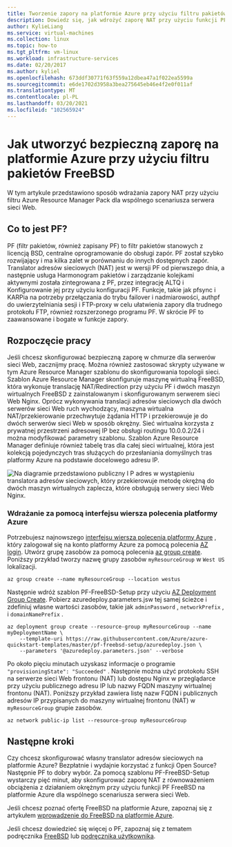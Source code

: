 ```yaml
---
title: Tworzenie zapory na platformie Azure przy użyciu filtru pakietów FreeBSD
description: Dowiedz się, jak wdrożyć zaporę NAT przy użyciu funkcji PF FreeBSD na platformie Azure.
author: KylieLiang
ms.service: virtual-machines
ms.collection: linux
ms.topic: how-to
ms.tgt_pltfrm: vm-linux
ms.workload: infrastructure-services
ms.date: 02/20/2017
ms.author: kyliel
ms.openlocfilehash: 673ddf30771f63f559a12dbea47a1f022ea5599a
ms.sourcegitcommit: e6de1702d3958a3bea275645eb46e4f2e0f011af
ms.translationtype: MT
ms.contentlocale: pl-PL
ms.lasthandoff: 03/20/2021
ms.locfileid: "102565924"
---
```

# <a name="how-to-use-freebsds-packet-filter-to-create-a-secure-firewall-in-azure"></a>Jak utworzyć bezpieczną zaporę na platformie Azure przy użyciu filtru pakietów FreeBSD
W tym artykule przedstawiono sposób wdrażania zapory NAT przy użyciu filtru Azure Resource Manager Pack dla wspólnego scenariusza serwera sieci Web.

## <a name="what-is-pf"></a>Co to jest PF?
PF (filtr pakietów, również zapisany PF) to filtr pakietów stanowych z licencją BSD, centralne oprogramowanie do obsługi zapór. PF został szybko rozwijający i ma kilka zalet w porównaniu do innych dostępnych zapór. Translator adresów sieciowych (NAT) jest w wersji PF od pierwszego dnia, a następnie usługa Harmonogram pakietów i zarządzanie kolejkami aktywnymi została zintegrowana z PF, przez integrację ALTQ i Konfigurowanie jej przy użyciu konfiguracji PF. Funkcje, takie jak pfsync i KARPia na potrzeby przełączania do trybu failover i nadmiarowości, authpf do uwierzytelniania sesji i FTP-proxy w celu ułatwienia zapory dla trudnego protokołu FTP, również rozszerzonego programu PF. W skrócie PF to zaawansowane i bogate w funkcje zapory. 

## <a name="get-started"></a>Rozpoczęcie pracy
Jeśli chcesz skonfigurować bezpieczną zaporę w chmurze dla serwerów sieci Web, zacznijmy pracę. Można również zastosować skrypty używane w tym Azure Resource Manager szablonu do skonfigurowania topologii sieci.
Szablon Azure Resource Manager skonfiguruje maszynę wirtualną FreeBSD, która wykonuje translację NAT/Redirection przy użyciu PF i dwóch maszyn wirtualnych FreeBSD z zainstalowanym i skonfigurowanym serwerem sieci Web Nginx. Oprócz wykonywania translacji adresów sieciowych dla dwóch serwerów sieci Web ruch wychodzący, maszyna wirtualna NAT/przekierowanie przechwytuje żądania HTTP i przekierowuje je do dwóch serwerów sieci Web w sposób okrężny. Sieć wirtualna korzysta z prywatnej przestrzeni adresowej IP bez obsługi routingu 10.0.0.2/24 i można modyfikować parametry szablonu. Szablon Azure Resource Manager definiuje również tabelę tras dla całej sieci wirtualnej, która jest kolekcją pojedynczych tras służących do przesłaniania domyślnych tras platformy Azure na podstawie docelowego adresu IP. 

![Na diagramie przedstawiono publiczny I P adres w wystąpieniu translatora adresów sieciowych, który przekierowuje metodę okrężną do dwóch maszyn wirtualnych zaplecza, które obsługują serwery sieci Web Nginx.](./media/freebsd-pf-nat/pf_topology.jpg)
    
### <a name="deploy-through-azure-cli"></a>Wdrażanie za pomocą interfejsu wiersza polecenia platformy Azure
Potrzebujesz najnowszego [interfejsu wiersza polecenia platformy Azure](/cli/azure/install-az-cli2) , który zalogował się na konto platformy Azure za pomocą polecenia [AZ login](/cli/azure/reference-index). Utwórz grupę zasobów za pomocą polecenia [az group create](/cli/azure/group). Poniższy przykład tworzy nazwę grupy zasobów `myResourceGroup` w `West US` lokalizacji.

```azurecli
az group create --name myResourceGroup --location westus
```

Następnie wdróż szablon PF-FreeBSD-Setup przy użyciu [AZ Deployment Group Create](/cli/azure/deployment/group). Pobierz azuredeploy.parameters.jsw tej samej ścieżce i zdefiniuj własne wartości zasobów, takie jak `adminPassword` , `networkPrefix` , i `domainNamePrefix` . 

```azurecli
az deployment group create --resource-group myResourceGroup --name myDeploymentName \
    --template-uri https://raw.githubusercontent.com/Azure/azure-quickstart-templates/master/pf-freebsd-setup/azuredeploy.json \
    --parameters '@azuredeploy.parameters.json' --verbose
```

Po około pięciu minutach uzyskasz informacje o programie `"provisioningState": "Succeeded"` . Następnie można użyć protokołu SSH na serwerze sieci Web frontonu (NAT) lub dostępu Nginx w przeglądarce przy użyciu publicznego adresu IP lub nazwy FQDN maszyny wirtualnej frontonu (NAT). Poniższy przykład zawiera listę nazw FQDN i publicznych adresów IP przypisanych do maszyny wirtualnej frontonu (NAT) w `myResourceGroup` grupie zasobów. 

```azurecli
az network public-ip list --resource-group myResourceGroup
```
    
## <a name="next-steps"></a>Następne kroki
Czy chcesz skonfigurować własny translator adresów sieciowych na platformie Azure? Bezpłatnie i wydajnie korzystać z funkcji Open Source? Następnie PF to dobry wybór. Za pomocą szablonu PF-FreeBSD-Setup wystarczy pięć minut, aby skonfigurować zaporę NAT z równoważeniem obciążenia z działaniem okrężnym przy użyciu funkcji PF FreeBSD na platformie Azure dla wspólnego scenariusza serwera sieci Web. 

Jeśli chcesz poznać ofertę FreeBSD na platformie Azure, zapoznaj się z artykułem [wprowadzenie do FreeBSD na platformie Azure](freebsd-intro-on-azure.md).

Jeśli chcesz dowiedzieć się więcej o PF, zapoznaj się z tematem podręcznika [FreeBSD](https://www.freebsd.org/doc/handbook/firewalls-pf.html) lub [podręcznika użytkownika](https://www.freebsd.org/doc/handbook/firewalls-pf.html).
